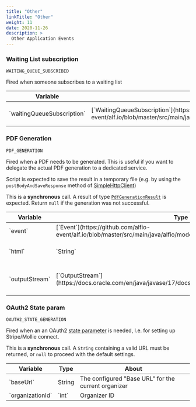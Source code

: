 ```yaml
---
title: "Other"
linkTitle: "Other"
weight: 11
date: 2020-11-26
description: >
  Other Application Events
---
```


### Waiting List subscription
`WAITING_QUEUE_SUBSCRIBED`

Fired when someone subscribes to a waiting list
<div class="table-responsive table-hover">
    <table class="table table-sm">
        <thead>
            <tr>
                <th>Variable</th>
                <th>Type</th>
                <th>About</th>
            </tr>
        </thead>
        <tbody>
            <tr>
                <td>`waitingQueueSubscription`</td>
                <td>[`WaitingQueueSubscription`](https://github.com/alfio-event/alf.io/blob/master/src/main/java/alfio/model/WaitingQueueSubscription.java)</td>
                <td>Details about the subscription</td>
            </tr>
        </tbody>
    </table>
</div>

### PDF Generation
`PDF_GENERATION`

Fired when a PDF needs to be generated. This is useful if you want to delegate the actual PDF generation to a dedicated service.

Script is expected to save the result in a temporary file (e.g. by using the `postBodyAndSaveResponse` method of [SimpleHttpClient](https://github.com/alfio-event/alf.io/blob/master/src/main/java/alfio/extension/SimpleHttpClient.java#L84))

This is a **synchronous** call. 
A result of type [`PdfGenerationResult`](https://github.com/alfio-event/alf.io/blob/master/src/main/java/alfio/model/extension/PdfGenerationResult.java) is expected. Return `null` if the generation was not successful. 
<div class="table-responsive table-hover">
    <table class="table table-sm">
        <thead>
            <tr>
                <th>Variable</th>
                <th>Type</th>
                <th>About</th>
            </tr>
        </thead>
        <tbody>
            <tr>
                <td>`event`</td>
                <td>[`Event`](https://github.com/alfio-event/alf.io/blob/master/src/main/java/alfio/model/Event.java)</td>
                <td>The event</td>
            </tr>
            <tr>
                <td>`html`</td>
                <td>`String`</td>
                <td>HTML to be converted to PDF</td>
            </tr>
            <tr>
                <td>`outputStream`</td>
                <td>[`OutputStream`](https://docs.oracle.com/en/java/javase/17/docs/api/java.base/java/io/OutputStream.html)</td>
                <td>OutputStream used to save the produced PDF</td>
            </tr>
        </tbody>
    </table>
</div>

### OAuth2 State param
`OAUTH2_STATE_GENERATION`

Fired when an an OAuth2 [state parameter](https://www.oauth.com/oauth2-servers/accessing-data/authorization-request/) is needed, I.e. for setting up Stripe/Mollie connect.

This is a **synchronous** call. A `String` containing a valid URL must be returned, or `null` to proceed with the default settings. 
<div class="table-responsive table-hover">
    <table class="table table-sm">
        <thead>
            <tr>
                <th>Variable</th>
                <th>Type</th>
                <th>About</th>
            </tr>
        </thead>
        <tbody>
            <tr>
                <td>`baseUrl`</td>
                <td>String</td>
                <td>The configured "Base URL" for the current organizer</td>
            </tr>
            <tr>
                <td>`organizationId`</td>
                <td>`int`</td>
                <td>Organizer ID</td>
            </tr>
        </tbody>
    </table>
</div>

